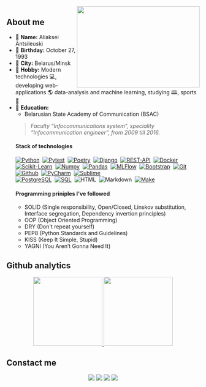 <img src='https://i.ibb.co/34qDKC6/photo-2022-11-18-12-12-23.jpg' width='320x' height='212px' align='right' />

## About me
- 🧑‍ **Name:** Aliaksei Antsileuski
- 🎂 **Birthday:** October 27, 1993
- 🌆 **City:** Belarus/Minsk
- 🤖 **Hobby:** Modern technologies 💻, developing web-applications 🌎 data-analysis and machine learning, studying 🕮,  sports 🎾
- 🏫 **Education:**
  - Belarusian State Academy of Communication (BSAC)
  > *Faculty “Infocommunications system”, speciality “Infocommunication engineer”, from 2009 till 2016.*
  #### Stack of technologies
  [![Python](https://img.shields.io/badge/-Python-blue?logo=python&logoColor=white&style=for-the-badge)](https://www.python.org/)&nbsp;
  [![Pytest](https://img.shields.io/badge/-Pytest-9cf?logo=pytest&logoColor=white&style=for-the-badge)](https://docs.pytest.org/en/7.2.x/)&nbsp;
  [![Poetry](https://img.shields.io/badge/-poetry-purple?logo=poetry&style=for-the-badge&logoColor=white)](https://python-poetry.org/)&nbsp;
  [![Django](https://img.shields.io/badge/-Django-brightgreen?logo=django&style=for-the-badge&url=https://www.djangoproject.com/)](https://www.djangoproject.com/)&nbsp;
  [![REST-API](https://img.shields.io/badge/-RestAPI-9cf?logo=django&style=for-the-badge&url=https://www.djangoproject.com/)](https://www.django-rest-framework.org/)&nbsp;
  [![Docker](https://img.shields.io/badge/-Docker-blue?logo=docker&style=for-the-badge&url=https://www.djangoproject.com/)](https://www.docker.com/)&nbsp;
  [![Scikit-Learn](https://img.shields.io/badge/-Sklearn-black?logo=scikitlearn&style=for-the-badge&url=https://scikit-learn.org/stable/)](https://scikit-learn.org/)&nbsp;
  [![Numpy](https://img.shields.io/badge/-Numpy-blue?logo=numpy&style=for-the-badge&url=https://numpy.org/)](https://numpy.org/)&nbsp;
  [![Pandas](https://img.shields.io/badge/-Pandas-darkblue?logo=pandas&style=for-the-badge&url=https://pandas.pydata.org/)](https://pandas.pydata.org/)&nbsp;
  [![MLFlow](https://img.shields.io/badge/-MLflow-darkblue?logo=mlflow&style=for-the-badge&url=https://pandas.pydata.org/)](https://mlflow.org/)&nbsp;
  [![Bootstrap](https://img.shields.io/badge/-Bootstrap-blueviolet?logo=bootstrap&style=for-the-badge&logoColor=white)](https://getbootstrap.com/)&nbsp;
  [![Git](https://img.shields.io/badge/-Git-black?logo=git&style=for-the-badge&logoColor=white)](https://git-scm.com/)&nbsp;
  [![Github](https://img.shields.io/badge/-GitHub-lightgrey?logo=github&style=for-the-badge&logoColor=white)](https://github.com/)&nbsp;
  [![PyCharm](https://img.shields.io/badge/-PyCharm-brightgreen?logo=pycharm&style=for-the-badge&logoColor=white)](https://www.jetbrains.com/pycharm/)&nbsp;
  [![Sublime](https://img.shields.io/badge/-Sublime-orange?logo=sublime-text&style=for-the-badge&logoColor=white)](https://www.sublimetext.com/)&nbsp;  
  [![PostgreSQL](https://img.shields.io/badge/-PostgreSQL-blue?logo=postgresql&style=for-the-badge&logoColor=white)](https://postgresql.org)&nbsp; 
  [![SQL](https://img.shields.io/badge/-SQL-9cf?logo=sql&style=for-the-badge&logoColor=white)](https://www.mysql.com/)&nbsp;
  ![HTML](https://img.shields.io/badge/-HTML-orange?logo=html5&style=for-the-badge&logoColor=white)&nbsp;
  ![Markdown](https://img.shields.io/badge/-Markdown-9cf?logo=markdown&style=for-the-badge&logoColor=black)&nbsp;
  [![Make](https://img.shields.io/badge/Make-%23008FBA.svg?style=for-the-badge&logo=gnu&logoColor=white)](https://www.gnu.org/software/make/)
  #### Programming priniples I've followed
  - SOLID (Single responsibility, Open/Closed, Linskov substitution, Interface segregation, Dependency invertion principles)
  - OOP (Object Oriented Programming)
  - DRY (Don't repeat yourself)
  - PEP8 (Python Standards and Guidelines)
  - KISS (Keep It Simple, Stupid)
  - YAGNI (You Aren’t Gonna Need It)
## Github analytics
  <p align='center'>
    <a href='https://github.com/swankyalex'>
      <img height='180em' src="https://github-readme-stats-eight-theta.vercel.app/api?username=swankyalex&show_icons=true&theme=dark&include_all_commits=true&count_private=true&hide=stars,issues,contribs"/>
      <img height='180em' src="https://github-readme-stats-eight-theta.vercel.app/api/top-langs/?username=swankyalex&hide=jupyter%20notebook&layout=compact&langs_count=5&theme=dark"/>
    </a>
  </p>
  
## Constact me

  <p align='center'>
    <a href='https://t.me/swankyaleks' target='_blank'><img src='https://img.shields.io/badge/-@swankyaleks-blue?logo=telegram&style=for-the-badge&logoColor=white' /></a>
    <a href='https://instagram.com/swankyaleks' target='_blank'><img src='https://img.shields.io/badge/-@swankyaleks-9cf?logo=instagram&style=for-the-badge&logoColor=white' /></a>
    <a href='https://www.linkedin.com/in/aliaksei-antsileuski/' target='_blank'><img src='https://img.shields.io/badge/-@aliaksei antsileuski-blue?logo=linkedin&style=for-the-badge&logoColor=white' /></a>
    <a href='mailto: antilevski.alex@gmail.com' target='_blank'><img src='https://img.shields.io/badge/-antilevski.alex@gmail.com-red?logo=gmail&style=for-the-badge&logoColor=white' />        </a>
  </p>
